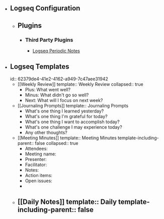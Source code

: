 - ## Logseq Configuration
	- ## Plugins
		- ### Third Party Plugins
			- [Logseq Periodic Notes](https://github.com/brendonscript/logseq-periodic-notes)
- ## Logseq Templates
  id:: 62379de4-41e2-4162-a949-7c47aee31942
	- [[Weekly Review]]
	  template:: Weekly Review
	  collapsed:: true
		- Plus: What went well?
		- Minus: What didn't go so well?
		- Next: What will I focus on next week?
	- [[Journaling Prompts]]
	  template:: Journaling Prompts
		- What's one thing I learned yesterday?
		- What's one thing I'm grateful for today?
		- What's one thing I want to accomplish today?
		- What's one challenge I may experience today?
		- Any other thoughts?
	- [[Meeting Minutes]]
	  template:: Meeting Minutes
	  template-including-parent:: false
	  collapsed:: true
		- Attendees:
		- Meeting name:
		- Presenter:
		- Facilitator:
		- Notes:
		- Action items:
		- Open issues:
		-
	- [[Daily Notes]]
	  template:: Daily
	  template-including-parent:: false
		-